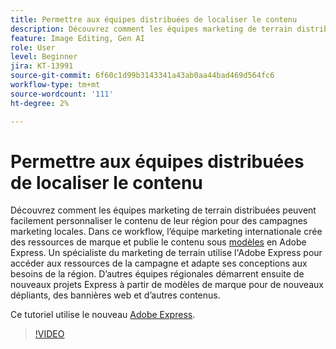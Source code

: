 ```yaml
---
title: Permettre aux équipes distribuées de localiser le contenu
description: Découvrez comment les équipes marketing de terrain distribuées peuvent facilement personnaliser le contenu de leur région pour des campagnes marketing locales
feature: Image Editing, Gen AI
role: User
level: Beginner
jira: KT-13991
source-git-commit: 6f60c1d99b3143341a43ab0aa44bad469d564fc6
workflow-type: tm+mt
source-wordcount: '111'
ht-degree: 2%

---
```


# Permettre aux équipes distribuées de localiser le contenu

Découvrez comment les équipes marketing de terrain distribuées peuvent facilement personnaliser le contenu de leur région pour des campagnes marketing locales. Dans ce workflow, l’équipe marketing internationale crée des ressources de marque et publie le contenu sous [modèles](create-templates.md) en Adobe Express. Un spécialiste du marketing de terrain utilise l&#39;Adobe Express pour accéder aux ressources de la campagne et adapte ses conceptions aux besoins de la région. D’autres équipes régionales démarrent ensuite de nouveaux projets Express à partir de modèles de marque pour de nouveaux dépliants, des bannières web et d’autres contenus.

Ce tutoriel utilise le nouveau [Adobe Express](https://www.adobe.com/express/).

>[!VIDEO](https://video.tv.adobe.com/v/3424391?quality=12&learn=on&hidetitle=true)
